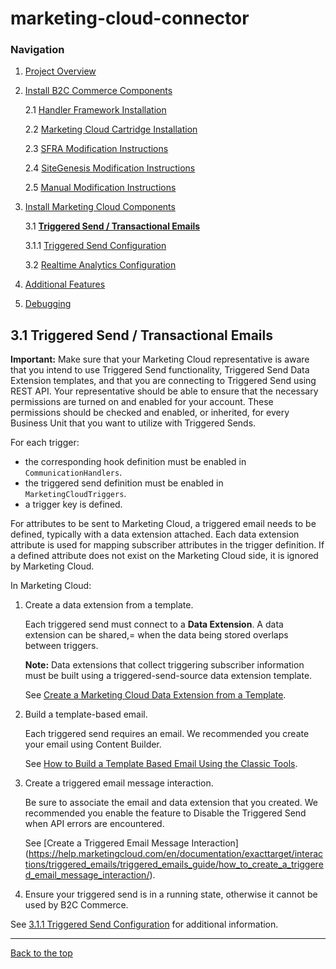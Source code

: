 <a name="Top"></a>
# marketing-cloud-connector

### Navigation
1. [Project Overview](1_0_Project_Overview.md#navlink)
2. [Install B2C Commerce Components](2_0_Commerce_Cloud_Component_Installation.md#navlink)
	
	2.1 [Handler Framework Installation](2_1_Handler-Installation.md#navlink)
	
	2.2 [Marketing Cloud Cartridge Installation](2_2_MarketingCloudCart.md#navlink)
	
	2.3 [SFRA Modification Instructions](2_3_Modification-Instructions-for-SFRA.md#navlink)
	
	2.4 [SiteGenesis Modification Instructions](2_4_Modification-Instructions-for-SiteGenesis.md#navlink)
	
	2.5 [Manual Modification Instructions](2_5_ManualModifications.md#navlink)

7. [Install Marketing Cloud Components](3_0_ModifyMarketingCloud.md#navlink)

	3.1 [**Triggered Send / Transactional Emails**](3_1_0_TriggeredSendTransactionalEmails.md#navlink)
	
	3.1.1 [Triggered Send Configuration](3_1_1_MCConnectorInstallation-TriggeredSendConfiguration.md#navlink)
	
	3.2 [Realtime Analytics Configuration](3_2_MCConnectorInstallation-RealtimeAnalyticsConfiguration.md#navlink)
	
11. [Additional Features](4_0_AdditionalFeatures.md#navlink)
12. [Debugging](5_0_Debugging.md#navlink)

<a name="navlink"></a>
## 3.1 Triggered Send / Transactional Emails


**Important:** Make sure that your Marketing Cloud representative is aware that you intend to use Triggered Send functionality, Triggered Send Data Extension templates, and that you are connecting to Triggered Send using REST API. Your representative should be able to ensure that the necessary permissions are turned on and enabled for your account. These permissions should be checked and enabled, or inherited, for every Business Unit that you want to utilize with Triggered Sends.  

For each trigger: 

- the corresponding hook definition must be enabled in `CommunicationHandlers`. 
- the triggered send definition must be enabled in `MarketingCloudTriggers`.
- a trigger key is defined. 

For attributes to be sent to Marketing Cloud, a triggered email needs to be defined, typically with a data extension attached. Each data extension attribute is used for mapping subscriber attributes in the trigger definition. If a defined attribute does not exist on the Marketing Cloud side, it is ignored by Marketing Cloud.

In Marketing Cloud: 

1. Create a data extension from a template. 

	Each triggered send must connect to a **Data Extension**. A data extension can be shared,= when the data being stored overlaps between triggers.
	
	**Note:** Data extensions that collect triggering subscriber information must be built using a triggered-send-source data extension template.
	
	See [Create a Marketing Cloud Data Extension from a Template](https://help.marketingcloud.com/en/documentation/exacttarget/subscribers/data_extensions_for_exacttarget_marketing_cloud/creating_a_data_extension_from_a_template/).

2. Build a template-based email.

	Each triggered send requires an email. We recommended you create your email using Content Builder.  
	
	See [How to Build a Template Based Email Using the Classic Tools](https://help.marketingcloud.com/en/documentation/exacttarget/content/create_an_email/build_a_template_based_email/).

3. Create a triggered email message interaction.
	
	Be sure to associate the email and data extension that you created. We recommended you enable the feature to Disable the Triggered Send when API errors are encountered. 
	
	 See [Create a Triggered Email Message Interaction] (https://help.marketingcloud.com/en/documentation/exacttarget/interactions/triggered_emails/triggered_emails_guide/how_to_create_a_triggered_email_message_interaction/).
	 
4. Ensure your triggered send is in a running state, otherwise it cannot be used by B2C Commerce.  

See [3.1.1 Triggered Send Configuration](3_1_1_MCConnectorInstallation-TriggeredSendConfiguration.md#navlink) for additional information.  

- - -

[Back to the top](#Top)
